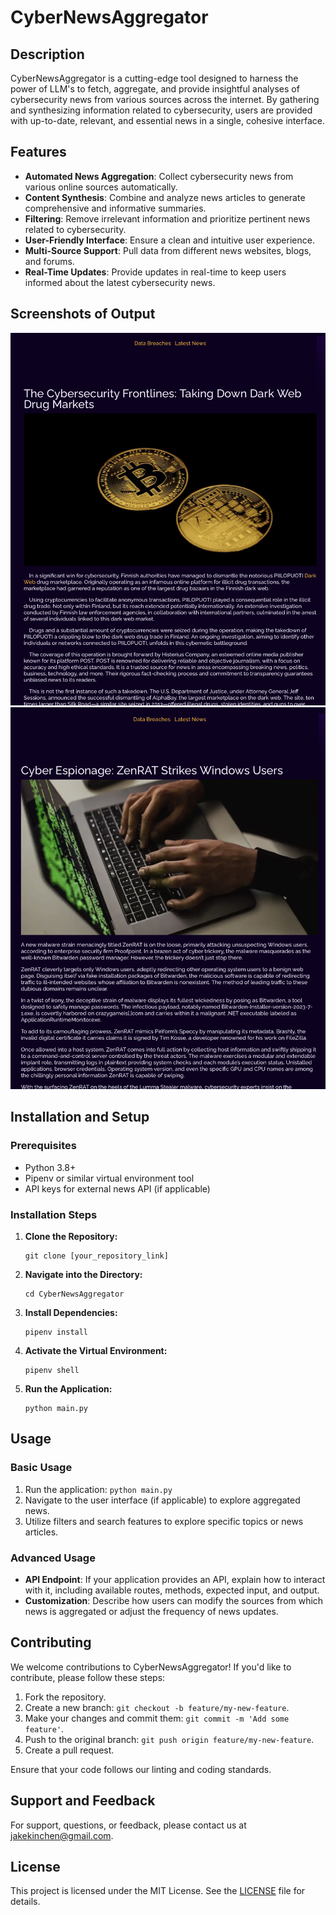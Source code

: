 
# CyberNewsAggregator

## Description

CyberNewsAggregator is a cutting-edge tool designed to harness the power of LLM's to fetch, aggregate, and provide insightful analyses of cybersecurity news from various sources across the internet. By gathering and synthesizing information related to cybersecurity, users are provided with up-to-date, relevant, and essential news in a single, cohesive interface.

## Features

- **Automated News Aggregation**: Collect cybersecurity news from various online sources automatically.
- **Content Synthesis**: Combine and analyze news articles to generate comprehensive and informative summaries.
- **Filtering**: Remove irrelevant information and prioritize pertinent news related to cybersecurity.
- **User-Friendly Interface**: Ensure a clean and intuitive user experience.
- **Multi-Source Support**: Pull data from different news websites, blogs, and forums.
- **Real-Time Updates**: Provide updates in real-time to keep users informed about the latest cybersecurity news.

## Screenshots of Output
![Output from 9-28-23](<Screenshot 2023-10-03 at 7.32.44 AM.png>) ![Output from 9-25-23](<Screenshot 2023-10-03 at 7.32.16 AM.png>)

## Installation and Setup

### Prerequisites

- Python 3.8+
- Pipenv or similar virtual environment tool
- API keys for external news API (if applicable)

### Installation Steps

1. **Clone the Repository:**
   ```
   git clone [your_repository_link]
   ```
2. **Navigate into the Directory:**
   ```
   cd CyberNewsAggregator
   ```
3. **Install Dependencies:**
   ```
   pipenv install
   ```
4. **Activate the Virtual Environment:**
   ```
   pipenv shell
   ```
5. **Run the Application:**
   ```
   python main.py
   ```
   
## Usage

### Basic Usage

1. Run the application: `python main.py`
2. Navigate to the user interface (if applicable) to explore aggregated news.
3. Utilize filters and search features to explore specific topics or news articles.

### Advanced Usage

- **API Endpoint**: If your application provides an API, explain how to interact with it, including available routes, methods, expected input, and output.
- **Customization**: Describe how users can modify the sources from which news is aggregated or adjust the frequency of news updates.

## Contributing

We welcome contributions to CyberNewsAggregator! If you'd like to contribute, please follow these steps:

1. Fork the repository.
2. Create a new branch: `git checkout -b feature/my-new-feature`.
3. Make your changes and commit them: `git commit -m 'Add some feature'`.
4. Push to the original branch: `git push origin feature/my-new-feature`.
5. Create a pull request.

Ensure that your code follows our linting and coding standards.

## Support and Feedback

For support, questions, or feedback, please contact us at [jakekinchen@gmail.com](mailto:jakekinchen@gmail.com).

## License

This project is licensed under the MIT License. See the [LICENSE](LICENSE) file for details.
